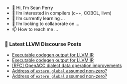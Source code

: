 - 👋 Hi, I’m Sean Perry
- 👀 I’m interested in compilers (c++, COBOL, llvm)
- 🌱 I’m currently learning ...
- 💞️ I’m looking to collaborate on ...
- 📫 How to reach me ...

<!---
s66perry/s66perry is a ✨ special ✨ repository because its `README.md` (this file) appears on your GitHub profile.
You can click the Preview link to take a look at your changes.
--->
### 📕 Latest LLVM Discourse Posts

<!-- DISCOURSE-LLVM:START -->
- [Executable codegen output for LLVM IR](https://discourse.llvm.org/t/executable-codegen-output-for-llvm-ir/68353#post_5)
- [Executable codegen output for LLVM IR](https://discourse.llvm.org/t/executable-codegen-output-for-llvm-ir/68353#post_4)
- [[RFC] OpenACC dialect data operation improvements](https://discourse.llvm.org/t/rfc-openacc-dialect-data-operation-improvements/69825#post_3)
- [Address of `extern global` assumed non-zero?](https://discourse.llvm.org/t/address-of-extern-global-assumed-non-zero/70761#post_3)
- [Address of `extern global` assumed non-zero?](https://discourse.llvm.org/t/address-of-extern-global-assumed-non-zero/70761#post_2)
<!-- DISCOURSE-LLVM:END -->
